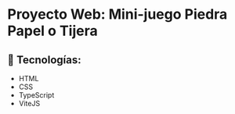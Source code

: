 # Proyecto Web: Mini-juego Piedra Papel o Tijera

## 🚀 Tecnologías:

- HTML
- CSS
- TypeScript
- ViteJS